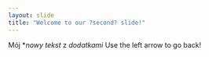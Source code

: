 ```yaml
---
layout: slide
title: "Welcome to our ?second? slide!"
---
```

Mój **nowy tekst* z *dodatkami*
Use the left arrow to go back!

